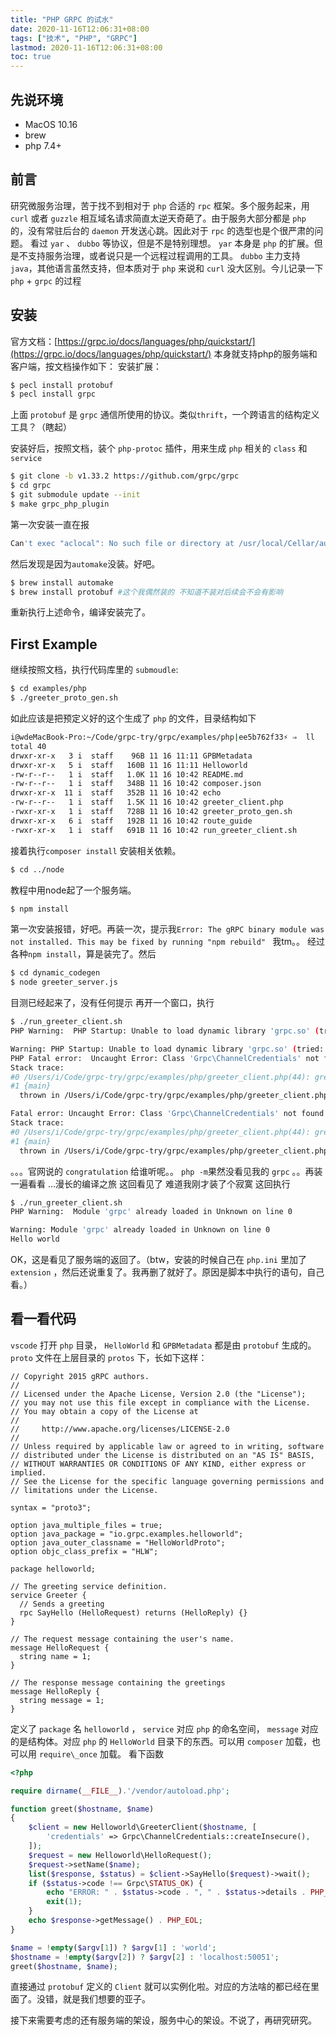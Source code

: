 ```yaml
---
title: "PHP GRPC 的试水"
date: 2020-11-16T12:06:31+08:00
tags: ["技术", "PHP", "GRPC"]
lastmod: 2020-11-16T12:06:31+08:00
toc: true
---
```


## 先说环境
+ MacOS 10.16
+ brew 
+ php 7.4+

## 前言
研究微服务治理，苦于找不到相对于 `php` 合适的 `rpc` 框架。多个服务起来，用 `curl` 或者 `guzzle` 相互域名请求简直太逆天奇葩了。由于服务大部分都是 `php` 的，没有常驻后台的 `daemon` 开发送心跳。因此对于 `rpc` 的选型也是个很严肃的问题。
看过 `yar` 、 `dubbo` 等协议，但是不是特别理想。 `yar` 本身是 `php` 的扩展。但是不支持服务治理，或者说只是一个远程过程调用的工具。 `dubbo` 主力支持 `java`，其他语言虽然支持，但本质对于 `php` 来说和 `curl` 没大区别。今儿记录一下 `php` + `grpc` 的过程

## 安装
官方文档：[https://grpc.io/docs/languages/php/quickstart/](https://grpc.io/docs/languages/php/quickstart/)
本身就支持php的服务端和客户端，按文档操作如下：
安装扩展：
```bash
$ pecl install protobuf
$ pecl install grpc
```
上面 `protobuf` 是 `grpc` 通信所使用的协议。类似`thrift`，一个跨语言的结构定义工具？（瞎起）

安装好后，按照文档，装个 `php-protoc` 插件，用来生成 `php` 相关的 `class` 和 `service`
```bash
$ git clone -b v1.33.2 https://github.com/grpc/grpc
$ cd grpc
$ git submodule update --init
$ make grpc_php_plugin
```

第一次安装一直在报
```bash
Can't exec "aclocal": No such file or directory at /usr/local/Cellar/autoconf/2.69/share/autoconf/Autom4te/FileUtils.pm line 326.
```
然后发现是因为`automake`没装。好吧。
```bash
$ brew install automake
$ brew install protobuf #这个我偶然装的 不知道不装对后续会不会有影响
```
重新执行上述命令，编译安装完了。

## First Example
继续按照文档，执行代码库里的 `submoudle`:
```bash
$ cd examples/php
$ ./greeter_proto_gen.sh
```
如此应该是把预定义好的这个生成了 `php` 的文件，目录结构如下
```bash
i@wdeMacBook-Pro:~/Code/grpc-try/grpc/examples/php|ee5b762f33⚡ ⇒  ll
total 40
drwxr-xr-x   3 i  staff    96B 11 16 11:11 GPBMetadata
drwxr-xr-x   5 i  staff   160B 11 16 11:11 Helloworld
-rw-r--r--   1 i  staff   1.0K 11 16 10:42 README.md
-rw-r--r--   1 i  staff   348B 11 16 10:42 composer.json
drwxr-xr-x  11 i  staff   352B 11 16 10:42 echo
-rw-r--r--   1 i  staff   1.5K 11 16 10:42 greeter_client.php
-rwxr-xr-x   1 i  staff   728B 11 16 10:42 greeter_proto_gen.sh
drwxr-xr-x   6 i  staff   192B 11 16 10:42 route_guide
-rwxr-xr-x   1 i  staff   691B 11 16 10:42 run_greeter_client.sh
```
接着执行`composer install` 安装相关依赖。
```bash
$ cd ../node
```
教程中用node起了一个服务端。
```bash
$ npm install 
```
第一次安装报错，好吧。再装一次，提示我`Error: The gRPC binary module was not installed. This may be fixed by running "npm rebuild" `
我tm。。
经过各种`npm install`，算是装完了。然后
```bash
$ cd dynamic_codegen
$ node greeter_server.js
```
目测已经起来了，没有任何提示
再开一个窗口，执行
```bash
$ ./run_greeter_client.sh
PHP Warning:  PHP Startup: Unable to load dynamic library 'grpc.so' (tried: /usr/local/lib/php/pecl/20190902/grpc.so (dlopen(/usr/local/lib/php/pecl/20190902/grpc.so, 9): image not found), /usr/local/lib/php/pecl/20190902/grpc.so.so (dlopen(/usr/local/lib/php/pecl/20190902/grpc.so.so, 9): image not found)) in Unknown on line 0

Warning: PHP Startup: Unable to load dynamic library 'grpc.so' (tried: /usr/local/lib/php/pecl/20190902/grpc.so (dlopen(/usr/local/lib/php/pecl/20190902/grpc.so, 9): image not found), /usr/local/lib/php/pecl/20190902/grpc.so.so (dlopen(/usr/local/lib/php/pecl/20190902/grpc.so.so, 9): image not found)) in Unknown on line 0
PHP Fatal error:  Uncaught Error: Class 'Grpc\ChannelCredentials' not found in /Users/i/Code/grpc-try/grpc/examples/php/greeter_client.php:30
Stack trace:
#0 /Users/i/Code/grpc-try/grpc/examples/php/greeter_client.php(44): greet('localhost:50051', 'world')
#1 {main}
  thrown in /Users/i/Code/grpc-try/grpc/examples/php/greeter_client.php on line 30

Fatal error: Uncaught Error: Class 'Grpc\ChannelCredentials' not found in /Users/i/Code/grpc-try/grpc/examples/php/greeter_client.php:30
Stack trace:
#0 /Users/i/Code/grpc-try/grpc/examples/php/greeter_client.php(44): greet('localhost:50051', 'world')
#1 {main}
  thrown in /Users/i/Code/grpc-try/grpc/examples/php/greeter_client.php on line 30
```
。。。官网说的 `congratulation` 给谁听呢。。
`php -m`果然没看见我的 `grpc` 。。再装一遍看看
…漫长的编译之旅
这回看见了 难道我刚才装了个寂寞
这回执行
```bash
$ ./run_greeter_client.sh
PHP Warning:  Module 'grpc' already loaded in Unknown on line 0

Warning: Module 'grpc' already loaded in Unknown on line 0
Hello world
```
OK，这是看见了服务端的返回了。（btw，安装的时候自己在 `php.ini` 里加了 `extension` ，然后还说重复了。我再删了就好了。原因是脚本中执行的语句，自己看。）
## 看一看代码
`vscode` 打开 `php` 目录， `HelloWorld` 和 `GPBMetadata` 都是由 `protobuf` 生成的。 `proto` 文件在上层目录的 `protos` 下，长如下这样：
```Proto
// Copyright 2015 gRPC authors.
//
// Licensed under the Apache License, Version 2.0 (the "License");
// you may not use this file except in compliance with the License.
// You may obtain a copy of the License at
//
//     http://www.apache.org/licenses/LICENSE-2.0
//
// Unless required by applicable law or agreed to in writing, software
// distributed under the License is distributed on an "AS IS" BASIS,
// WITHOUT WARRANTIES OR CONDITIONS OF ANY KIND, either express or implied.
// See the License for the specific language governing permissions and
// limitations under the License.

syntax = "proto3";

option java_multiple_files = true;
option java_package = "io.grpc.examples.helloworld";
option java_outer_classname = "HelloWorldProto";
option objc_class_prefix = "HLW";

package helloworld;

// The greeting service definition.
service Greeter {
  // Sends a greeting
  rpc SayHello (HelloRequest) returns (HelloReply) {}
}

// The request message containing the user's name.
message HelloRequest {
  string name = 1;
}

// The response message containing the greetings
message HelloReply {
  string message = 1;
}
```
定义了 `package` 名 `helloworld` ， `service` 对应 `php` 的命名空间， `message` 对应的是结构体。对应 `php` 的 `HelloWorld` 目录下的东西。可以用 `composer` 加载，也可以用 `require\_once` 加载。
看下函数
```php
<?php

require dirname(__FILE__).'/vendor/autoload.php';

function greet($hostname, $name)
{
    $client = new Helloworld\GreeterClient($hostname, [
        'credentials' => Grpc\ChannelCredentials::createInsecure(),
    ]);
    $request = new Helloworld\HelloRequest();
    $request->setName($name);
    list($response, $status) = $client->SayHello($request)->wait();
    if ($status->code !== Grpc\STATUS_OK) {
        echo "ERROR: " . $status->code . ", " . $status->details . PHP_EOL;
        exit(1);
    }
    echo $response->getMessage() . PHP_EOL;
}

$name = !empty($argv[1]) ? $argv[1] : 'world';
$hostname = !empty($argv[2]) ? $argv[2] : 'localhost:50051';
greet($hostname, $name);
```
直接通过 `protobuf` 定义的 `Client` 就可以实例化啦。对应的方法啥的都已经在里面了。没错，就是我们想要的亚子。

接下来需要考虑的还有服务端的架设，服务中心的架设。不说了，再研究研究。